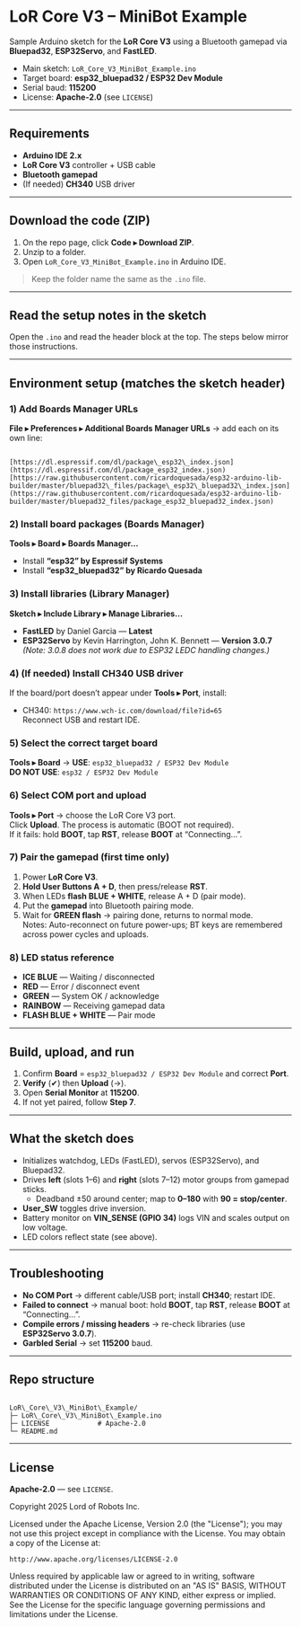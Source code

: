 # LoR Core V3 – MiniBot Example
Sample Arduino sketch for the **LoR Core V3** using a Bluetooth gamepad via **Bluepad32**, **ESP32Servo**, and **FastLED**.

- Main sketch: `LoR_Core_V3_MiniBot_Example.ino`
- Target board: **esp32_bluepad32 / ESP32 Dev Module**
- Serial baud: **115200**
- License: **Apache-2.0** (see `LICENSE`)

---

## Requirements
- **Arduino IDE 2.x**
- **LoR Core V3** controller + USB cable
- **Bluetooth gamepad**
- (If needed) **CH340** USB driver

---

## Download the code (ZIP)
1. On the repo page, click **Code ▸ Download ZIP**.  
2. Unzip to a folder.  
3. Open `LoR_Core_V3_MiniBot_Example.ino` in Arduino IDE.  
> Keep the folder name the same as the `.ino` file.

---

## Read the setup notes in the sketch
Open the `.ino` and read the header block at the top. The steps below mirror those instructions.

---

## Environment setup (matches the sketch header)

### 1) Add Boards Manager URLs
**File ▸ Preferences ▸ Additional Boards Manager URLs** → add each on its own line:
```

[https://dl.espressif.com/dl/package\_esp32\_index.json](https://dl.espressif.com/dl/package_esp32_index.json)
[https://raw.githubusercontent.com/ricardoquesada/esp32-arduino-lib-builder/master/bluepad32\_files/package\_esp32\_bluepad32\_index.json](https://raw.githubusercontent.com/ricardoquesada/esp32-arduino-lib-builder/master/bluepad32_files/package_esp32_bluepad32_index.json)

```

### 2) Install board packages (Boards Manager)
**Tools ▸ Board ▸ Boards Manager…**
- Install **“esp32” by Espressif Systems**
- Install **“esp32_bluepad32” by Ricardo Quesada**

### 3) Install libraries (Library Manager)
**Sketch ▸ Include Library ▸ Manage Libraries…**
- **FastLED** by Daniel Garcia — **Latest**
- **ESP32Servo** by Kevin Harrington, John K. Bennett — **Version 3.0.7**  
  *(Note: 3.0.8 does not work due to ESP32 LEDC handling changes.)*

### 4) (If needed) Install CH340 USB driver
If the board/port doesn’t appear under **Tools ▸ Port**, install:
- CH340: `https://www.wch-ic.com/download/file?id=65`  
Reconnect USB and restart IDE.

### 5) Select the **correct** target board
**Tools ▸ Board** → **USE**: `esp32_bluepad32 / ESP32 Dev Module`  
**DO NOT USE**: `esp32 / ESP32 Dev Module`

### 6) Select COM port and upload
**Tools ▸ Port** → choose the LoR Core V3 port.  
Click **Upload**. The process is automatic (BOOT not required).  
If it fails: hold **BOOT**, tap **RST**, release **BOOT** at “Connecting…”.

### 7) Pair the gamepad (first time only)
1. Power **LoR Core V3**.  
2. **Hold User Buttons A + D**, then press/release **RST**.  
3. When LEDs **flash BLUE + WHITE**, release A + D (pair mode).  
4. Put the **gamepad** into Bluetooth pairing mode.  
5. Wait for **GREEN flash** → pairing done, returns to normal mode.  
Notes: Auto-reconnect on future power-ups; BT keys are remembered across power cycles and uploads.

### 8) LED status reference
- **ICE BLUE** — Waiting / disconnected  
- **RED** — Error / disconnect event  
- **GREEN** — System OK / acknowledge  
- **RAINBOW** — Receiving gamepad data  
- **FLASH BLUE + WHITE** — Pair mode

---

## Build, upload, and run
1. Confirm **Board** = `esp32_bluepad32 / ESP32 Dev Module` and correct **Port**.  
2. **Verify** (✔) then **Upload** (→).  
3. Open **Serial Monitor** at **115200**.  
4. If not yet paired, follow **Step 7**.

---

## What the sketch does
- Initializes watchdog, LEDs (FastLED), servos (ESP32Servo), and Bluepad32.
- Drives **left** (slots 1–6) and **right** (slots 7–12) motor groups from gamepad sticks.
  - Deadband ±50 around center; map to **0–180** with **90 = stop/center**.
- **User_SW** toggles drive inversion.
- Battery monitor on **VIN_SENSE (GPIO 34)** logs VIN and scales output on low voltage.
- LED colors reflect state (see above).

---

## Troubleshooting
- **No COM Port** → different cable/USB port; install **CH340**; restart IDE.  
- **Failed to connect** → manual boot: hold **BOOT**, tap **RST**, release **BOOT** at “Connecting…”.  
- **Compile errors / missing headers** → re-check libraries (use **ESP32Servo 3.0.7**).  
- **Garbled Serial** → set **115200** baud.

---

## Repo structure
```

LoR\_Core\_V3\_MiniBot\_Example/
├─ LoR\_Core\_V3\_MiniBot\_Example.ino
├─ LICENSE            # Apache-2.0
└─ README.md

```

---

## License
**Apache-2.0** — see `LICENSE`.

Copyright 2025 Lord of Robots Inc.

Licensed under the Apache License, Version 2.0 (the "License");
you may not use this project except in compliance with the License.
You may obtain a copy of the License at:

    http://www.apache.org/licenses/LICENSE-2.0

Unless required by applicable law or agreed to in writing, software
distributed under the License is distributed on an "AS IS" BASIS,
WITHOUT WARRANTIES OR CONDITIONS OF ANY KIND, either express or implied.
See the License for the specific language governing permissions and
limitations under the License.
